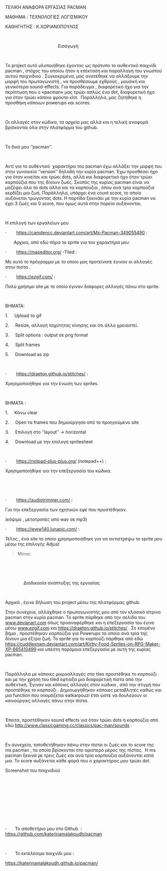 ΤΕΛΙΚΗ
ΑΝΑΦΟΡΑ ΕΡΓΑΣΙΑΣ PACMAN


ΜΑΘΗΜΑ
: ΤΕΧΝΟΛΟΓΙΕΣ ΛΟΓΙΣΜΙΚΟΥ 


ΚΑΘΗΓΗΤΗΣ
: Κ.ΧΩΡΙΑΝΟΠΟΥΛΟΣ


 


                                           Εισαγωγή


 


Το project αυτό υλοποιήθηκε έχοντας ως πρότυπο
το αυθεντικό παιχνίδι pacman , στόχος του οποίου ήταν η επέκταση
και παραλλαγή του γνωστού αυτού παιχνιδιού . Συγκεκριμένα, μας ανατέθηκε να
αλλάξουμε την μορφή του πρωταγωνιστή , να προσθέσουμε εχθρούς , μουσική και
γενικότερα sound-effects.
Για παράδειγμα , διαφορετικό ήχο για την περίπτωση που ο «pacman»
μας τρώει απλώς ένα dot,
διαφορετικό ήχο για όταν τρώει κάποιο φρούτο κλπ.  Παράλληλα, μας ζητήθηκε η προσθήκη κάποιων powerups και scores.


 


Οι αλλαγές στον κώδικα, τα αρχεία μας αλλά και η τελική
αναφορά βρίσκονται όλα στην πλατφόρμα του github.


 


Το δικό μου ‘’pacman’’.


 


Αντί για το αυθεντικό  χαρακτήρα του pacman έχω αλλάξει την μορφή του στην
γυναικεία ‘’version’’
δηλαδή την κυρία pacman.
Έχω προσθέσει ήχο για όταν κινείται και τρώει dots,
αλλά και διαφορετικό ήχο όταν τρώει καρπούζια που της δίνουν ζωές. Σκοπός της
κυρίας pacman
είναι να μαζέψει όλα τα dots αλλά και τα καρπούζια , όπου ανά τρία
καρπούζια κερδίζει μια ζωή. Παράλληλα, υπάρχει ένα count score,
το οποίο αυξάνεται τρώγοντας dots.
Η παρτίδα ξεκινάει με την κυρία pacman να έχει 3 ζωές και 0 score,
που όμως αυτά στην πορεία αυξάνονται.


 


Η επιλογή των εργαλείων μου 


·       
https://camdencc.deviantart.com/art/Ms-Pacman-349055490 : 


      
Αρχικα, από εδώ πήρα το sprite
για τον χαρακτήρα μου 


·       
https://mapeditor.org/
-Tiled : 


Με αυτό το πρόγραμμα με το οποίο μας
προτείνατε έγιναν οι αλλαγές στην πιστα . 


·       
https://ezgif.com/ :



Πολύ χρήσιμο site
με το οποίο έγιναν διάφορες αλλαγές πάνω στο sprite.


 


BHMATA:



1.    
Upload το
gif


2.     Resize,
αλλαγή ταχύτητας κίνησης και ότι άλλο χρειαστεί.


3.    
Split options : output σε png format


4.    
Split frames


5.    
Download as zip 


 


·       
https://draeton.github.io/stitches/ :


Χρησιμοποιήθηκε για την ένωση των sprites.


 


ΒΗΜΑΤΑ : 


1.     Κάνω clear


2.     Open
τα frames
που δημιούργησα από το προηγούμενο site


3.     Επιλογή στο ‘’layout’’
-> horizontal


4.     Download
με την επιλογή spritesheet


 


·       
https://notpad-plus-plus.org/
(notepad++) :


Χρησιμοποιήθηκε για την επεξεργασία
του κώδικα.


 


 


·       
https://audiotrimmer.com/ :


Για την επεξεργασία των ηχητικών εφέ
που προστέθηκαν.


(κόψιμο , μετατροπές από wav σε mp3)



·       
https://www140.lunapic.com/ :
 


Τέλος , ένα site το οποίο χρησιμοποιήθηκε για να
αντιστρέψω το sprite μου μέσω της επιλογής Adjust
> Mirror.



 


 


               Διαδικασία ανάπτυξης
της εργασίας


 


Αρχικά , έγινε δήλωση του project μέσω της πλατφόρμας github.


Στην συνέχεια, αλλάχθηκε ο
πρωταγωνιστής μου από τον κλασικό κίτρινο pacman στην κυρία pacman.
Το sprite πάρθηκε από την σελίδα του www.devianart.com όπως προαναφέρθηκε και η επεξεργασία
του έγινε μέσω www.ezgif.com και https://draeton.github.io/stitches/ . Σε επομένο βήμα , προστέθηκαν
καρπούζια για Powerups τα οποία ανά τρία της δίνουν μια
έξτρα ζωή. Το sprite για το καρπούζι πάρθηκε από εδώ https://cuddlesnam.deviantart.com/art/Kirby-Food-Sprites-on-RPG-Maker-XP-665410499 και υπέστη παρόμοια επεξεργασία με
αυτή της κυρίας pacman.


 


Παράλληλα με κάποιες μικροαλλαγές στα
tiles
προστέθηκε το καρπούζι και με την χρήση του tiled έφτιαξα μια διαφορετική πίστα από την
αυθεντική. Έγιναν και κάποιες αλλαγές στον κώδικα , από την στιγμή που
προστέθηκε το καρπούζι . Δημιουργήθηκαν κάποιες μεταβλητές καθώς και μια function που ονομάζεται eatkarpouzi έτσι ώστε να δουλεύουν οι καινούργιες
αλλαγές πάνω στην πίστα. 


 


Έπειτα, προστέθηκαν sound effects για όταν τρώει dots ή καρπούζια από εδώ http://www.classicgaming.cc/classics/pac-man/sounds .


 


Εν συνεχεία, τοποθετήθηκαν πάνω στην
πίστα οι ζωές και το score της ms.pacman , τα οποία βρίσκονται στο αριστερό
μέρος της πίστας.  Η ms pacman
ξεκινά με τρεις ζωές και ανά τρία καρπούζια αυξάνονται κατά μια. Το score αυξάνεται κάθε φορά που ο χαρακτήρας
μου τρώει dot.


Screenshot
του παιχνιδιού


 


 


 





 


 


·       Το αποθετήριο μου στο Github  : https://github.com/katerinamalakoudh/pacman 


 


·       Το εκτελέσιμο παιχνίδι μου : 


https://katerinamalakoudh.github.io/pacman/
